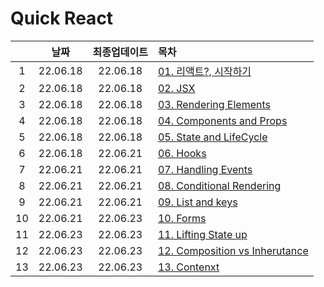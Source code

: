 # Quick React
||날짜|최종업데이트|목차|
|:-:|:--:|:-:|:-|
|1|22.06.18|22.06.18|[01. 리액트?, 시작하기](./section_01.md)
|2|22.06.18|22.06.18|[02. JSX](./section_02.md)
|3|22.06.18|22.06.18|[03. Rendering Elements]()
|4|22.06.18|22.06.18|[04. Components and Props]()
|5|22.06.18|22.06.18|[05. State and LifeCycle](./section_05.md)
|6|22.06.18|22.06.21|[06. Hooks](./section_06.md)
|7|22.06.21|22.06.21|[07. Handling Events](./section_07.md)
|8|22.06.21|22.06.21|[08. Conditional Rendering](./section_08.md)
|9|22.06.21|22.06.21|[09. List and keys](./section_09.md)
|10|22.06.21|22.06.23|[10. Forms](./section_10.md)
|11|22.06.23|22.06.23|[11. Lifting State up](./section_11.md)
|12|22.06.23|22.06.23|[12. Composition vs Inherutance](./section_12.md)
|13|22.06.23|22.06.23|[13. Contenxt](./section_13.md)
